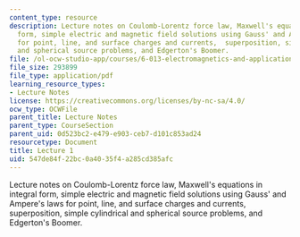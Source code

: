 ```yaml
---
content_type: resource
description: Lecture notes on Coulomb-Lorentz force law, Maxwell's equations in integral
  form, simple electric and magnetic field solutions using Gauss' and Ampere's laws
  for point, line, and surface charges and currents,  superposition, simple cylindrical
  and spherical source problems, and Edgerton's Boomer.
file: /ol-ocw-studio-app/courses/6-013-electromagnetics-and-applications-fall-2005/547de84f22bc0a4035f4a285cd385afc_lec1.pdf
file_size: 293899
file_type: application/pdf
learning_resource_types:
- Lecture Notes
license: https://creativecommons.org/licenses/by-nc-sa/4.0/
ocw_type: OCWFile
parent_title: Lecture Notes
parent_type: CourseSection
parent_uid: 0d523bc2-e479-e903-ceb7-d101c853ad24
resourcetype: Document
title: Lecture 1
uid: 547de84f-22bc-0a40-35f4-a285cd385afc
---
```

Lecture notes on Coulomb-Lorentz force law, Maxwell's equations in integral form, simple electric and magnetic field solutions using Gauss' and Ampere's laws for point, line, and surface charges and currents,  superposition, simple cylindrical and spherical source problems, and Edgerton's Boomer.